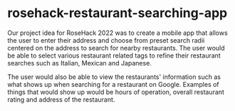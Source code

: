 # rosehack-restaurant-searching-app

Our project idea for RoseHack 2022 was to create a mobile app that allows the user to enter their address and choose from preset search radii centered on the address to search for nearby restaurants.
The user would be able to select various restaurant related tags to refine their restaurant searches such as Italian, Mexican and Japanese.

The user would also be able to view the restaurants' information such as what shows up when searching for a restaurant on Google.
Examples of things that would show up would be hours of operation, overall restaurant rating and address of the restaurant.
